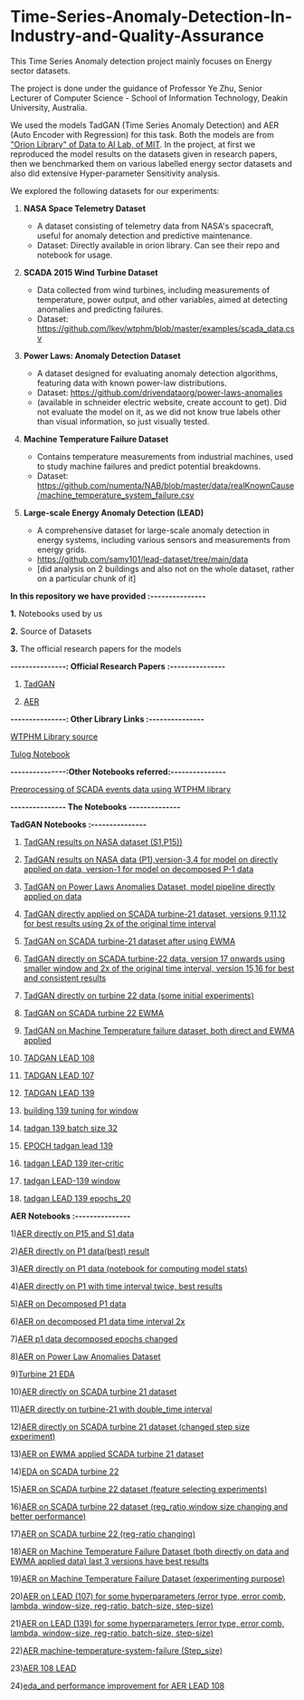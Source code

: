 # Time-Series-Anomaly-Detection-In-Industry-and-Quality-Assurance
This Time Series Anomaly detection project mainly focuses on Energy sector datasets. 

The project is done under the guidance of Professor Ye Zhu, Senior Lecturer of Computer Science - School of Information Technology, Deakin University, Australia.

We used the models TadGAN (Time Series Anomaly Detection) and AER (Auto Encoder with Regression) for this task. Both the models are from ["Orion Library" of Data to AI Lab, of MIT](https://github.com/sintel-dev/Orion). In the project, at first we reproduced the model results on the datasets given in research papers, then we benchmarked them on various labelled energy sector datasets and also did extensive Hyper-parameter Sensitivity analysis.

We explored the following datasets for our experiments:

1. **NASA Space Telemetry Dataset**
   - A dataset consisting of telemetry data from NASA's spacecraft, useful for anomaly detection and predictive maintenance.
   - Dataset: Directly available in orion library. Can see their repo and notebook for usage.

2. **SCADA 2015 Wind Turbine Dataset**
   - Data collected from wind turbines, including measurements of temperature, power output, and other variables, aimed at detecting anomalies and predicting failures.
   - Dataset: https://github.com/lkev/wtphm/blob/master/examples/scada_data.csv

3. **Power Laws: Anomaly Detection Dataset**
   - A dataset designed for evaluating anomaly detection algorithms, featuring data with known power-law distributions.
   - Dataset: https://github.com/drivendataorg/power-laws-anomalies
   - (available in schneider electric website, create account to get). Did not evaluate the model on it, as we did not know true labels other than visual information, so just visually tested.

4. **Machine Temperature Failure Dataset**
   - Contains temperature measurements from industrial machines, used to study machine failures and predict potential breakdowns.
   - Dataset: https://github.com/numenta/NAB/blob/master/data/realKnownCause/machine_temperature_system_failure.csv

5. **Large-scale Energy Anomaly Detection (LEAD)**
   - A comprehensive dataset for large-scale anomaly detection in energy systems, including various sensors and measurements from energy grids.
   - https://github.com/samy101/lead-dataset/tree/main/data
   - [did analysis on 2 buildings and also not on the whole dataset, rather on a particular chunk of it]
   
**In this repository we have provided :---------------**

**1.** Notebooks used by us

**2.** Source of Datasets

**3.** The official research papers for the models


**---------------: Official Research Papers :---------------**

1. [TadGAN](https://arxiv.org/abs/2009.07769)

2. [AER](https://arxiv.org/abs/2212.13558)
   

**---------------: Other Library Links :---------------**

[WTPHM Library source](https://github.com/lkev/wtphm)

[Tulog Notebook](https://github.com/sintel-dev/Orion/blob/master/tutorials/tulog/Tulog.ipynb)


**---------------:Other Notebooks referred:---------------**

[Preprocessing of SCADA events data using WTPHM library](https://colab.research.google.com/drive/1NRHN73jdoALxo8PHY8h-mumlR0S2p_Rf?usp=sharing)


**--------------- The Notebooks --------------**

**TadGAN Notebooks :---------------** 


1) [TadGAN results on NASA dataset (S1,P15))](https://www.kaggle.com/code/chiradipbiswas/nasa-tadgan-direct-stat)
   
2) [TadGAN results on NASA data (P1),version-3,4 for model on directly applied on data, version-1 for model on decomposed P-1 data](https://www.kaggle.com/code/chiradipbiswas/tadgan-on-p1-contextual)

3) [TadGAN on Power Laws Anomalies Dataset, model pipeline directly applied on data](https://colab.research.google.com/drive/1OD9K74qk0fMOJIGNdl7HtV48GD0YCO_b?usp=sharing)
  
4) [TadGAN directly applied on SCADA turbine-21 dataset, versions 9,11,12 for best results using 2x of the original time interval](https://www.kaggle.com/code/chiradipbiswas/scada-dataset-turbine21-wtphm-tadgan)
  
5) [TadGAN on SCADA turbine-21 dataset after using EWMA](https://www.kaggle.com/code/chiradipbiswas/exponentially-weighted-ma-tadgan)
    
6) [TadGAN directly on SCADA turbine-22 data, version 17 onwards using smaller window and 2x of the original time interval, version 15,16 for best and consistent results](https://www.kaggle.com/code/chiradipbiswas/scada-dataset-turbine22-tadgan-wtphm)
    
7) [TadGAN directly on turbine 22 data (some initial experiments)](https://colab.research.google.com/drive/1QhDv37hSBlzyqGjTRsbfzgz-xZ81ufhy?usp=sharing)
    
8) [TadGAN on SCADA turbine 22 EWMA](https://www.kaggle.com/code/chiradipbiswas/scada-dataset-turbine22-tadgan-wtphm-ewma)
    
9) [TadGAN on Machine Temperature failure dataset, both direct and EWMA applied](https://www.kaggle.com/code/chiradipbiswas/machine-temp-fail-tadgan)
    
10) [TADGAN LEAD 108](https://colab.research.google.com/drive/1HsMCY2wP-cZJ-N2Jp7ni1WGQNT5lC9IQ?usp=sharing)

11) [TADGAN LEAD 107](https://colab.research.google.com/drive/1u-i7pYnNFN-_4_M7Ck1460EyDKP_whth?usp=sharing)

12) [TADGAN LEAD 139](https://colab.research.google.com/drive/1351mvPSkueD1XtXr7YMCnR02_EVXBeeV?usp=sharing)

13) [building 139 tuning for window](https://colab.research.google.com/drive/1Q5NPAfn_r9F6LvPLR4op-apYs3uCqogl?usp=sharing)
    
14) [tadgan 139 batch size 32](https://colab.research.google.com/drive/1Q0_7jZVzu854bUeDnEel7WwzPO_M5KCF?usp=sharing)

15) [EPOCH tadgan lead 139](https://colab.research.google.com/drive/15fKARj8QoCEPyX-a7Nyl4Xzoy9Ooa0Qh?usp=sharing)
    
16) [tadgan LEAD 139 iter-critic](https://colab.research.google.com/drive/1Qbi-F566GSOHo8BZ_JrLsUsTcFDib0ep?usp=sharing)
    
17) [tadgan LEAD-139 window](https://colab.research.google.com/drive/1AdljD3nW9W4lyQ4XyQSl9cYrbZIY2z-c?usp=sharing)

18) [tadgan LEAD 139 epochs_20](https://colab.research.google.com/drive/1E1ROUrJ6MxUvCVzIeZ5sc4u90tYBMDpa?usp=sharing)



**AER Notebooks :---------------**

1)[AER directly on P15 and S1 data](https://colab.research.google.com/drive/1azG1-8u8vFsLH2aPq3EZV1HqcCT0t5XV?usp=sharing)
   
2)[AER directly on P1 data(best) result](https://colab.research.google.com/drive/1X6zOw0WYbobdWeZcgTVlLB874-JZ7Lhv?usp=sharing)

3)[AER directly on P1 data (notebook for computing model stats)](https://colab.research.google.com/drive/10s1BfSx9nbJlKT3HweAFC3G46zVCfqcQ?usp=sharing)

4)[AER directly on P1 with time interval twice, best results](https://colab.research.google.com/drive/1pLTSRGlePLylmOpZvS-pjdKuuBz2w4JT?usp=sharing)

5)[AER on Decomposed P1 data](https://colab.research.google.com/drive/1quP3sAKe_si6HOjhIySb33y_GAPibG4G?usp=sharing)

6)[AER on decomposed P1 data time interval 2x](https://colab.research.google.com/drive/1Dx31RFuDWro2Ub9V7FllAthTAJhrDsBd?usp=sharing)

7)[AER p1 data decomposed epochs changed](https://colab.research.google.com/drive/1NibQ1gWuEl-hd0R95u8GuJlIUWGOgcTm?usp=sharing)

8)[AER on Power Law Anomalies Dataset](https://www.kaggle.com/code/chiradipbiswas/schneider-dataset-aer)

9)[Turbine 21 EDA](https://colab.research.google.com/drive/1_H0E3IHOW1TfGlIr_R-GzchPLvpTyFuv?usp=sharing)

10)[AER directly on SCADA turbine 21 dataset](https://colab.research.google.com/drive/1GHRRm1LCVMFG65wmw8h9b574WE0vUneF?usp=sharing)

11)[AER directly on turbine-21 with double_time interval](https://colab.research.google.com/drive/1F8NtxbUOkQW8VxLJ7kr5efJl4zvxARAH?usp=sharing)

12)[AER directly on SCADA turbine 21 dataset (changed step size experiment)](https://colab.research.google.com/drive/1KYhieBA15VvyQ9Xq3twHf0p408kpkk2q?usp=sharing)

13)[AER on EWMA applied SCADA turbine 21 dataset](https://www.kaggle.com/code/chiradipbiswas/exponential-weight-ma-on-scada-aer)

14)[EDA on SCADA turbine 22](https://colab.research.google.com/drive/1x92h1Q-hYEIYnj9SoSHE7QVPeTti9Jvw?usp=sharing)

15)[AER on SCADA turbine 22 dataset (feature selecting experiments)](https://colab.research.google.com/drive/13ILS0mkKJ3cQKxyFrXEmksVhSlq9GZ7c?usp=sharing)

16)[AER on SCADA turbine 22 dataset (reg_ratio,window size changing and better performance)](https://colab.research.google.com/drive/1GEEuPDSGYeueYB1k1n0lvIeTR9l0a9e-?usp=sharing)

17)[AER on SCADA turbine 22 (reg-ratio changing)](https://colab.research.google.com/drive/1D2PJ8FLrPX5c5CgKCwB5CCNVf772noZC?usp=sharing)

18)[AER on Machine Temperature Failure Dataset (both directly on data and EWMA applied data) last 3 versions have best results](https://www.kaggle.com/code/chiradipbiswas/machine-temperature-system-failure-aer)

19)[AER on Machine Temperature Failure Dataset (experimenting purpose)](https://colab.research.google.com/drive/1kDTpiHkQZtCp1M9Vvl3wAaNB-w0rRnC_?usp=sharing)

20)[AER on LEAD (107) for some hyperparameters (error type, error comb, lambda, window-size, reg-ratio, batch-size, step-size)](https://www.kaggle.com/code/devoditac/aer-lead-107-tuning)

21)[AER on LEAD (139) for some hyperparameters (error type, error comb, lambda, window-size, reg-ratio, batch-size, step-size)](https://www.kaggle.com/code/devoditac/aer-lead-139-tuning)

22)[AER machine-temperature-system-failure (Step_size)](https://www.kaggle.com/code/devoditac/machine-temperature-system-failure-aer-step)

23)[AER 108 LEAD](https://colab.research.google.com/drive/1bFgbfYIz0jSWpfgSP4EPuosaD3mDSNXP?usp=sharing)
    
24)[eda_and performance improvement for AER LEAD 108](https://colab.research.google.com/drive/1V4Rn-aE4lXdTTIT62p26ZQpgNoqkZ7H6?usp=sharing)





